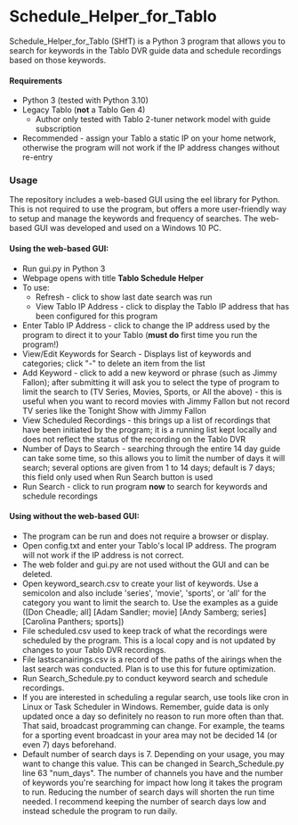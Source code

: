 # Schedule_Helper_for_Tablo
Schedule_Helper_for_Tablo (SHfT) is a Python 3 program that allows you to search for keywords in the Tablo DVR guide data and schedule recordings based on those keywords.  
#### Requirements
* Python 3 (tested with Python 3.10)
* Legacy Tablo (**not** a Tablo Gen 4)
	* Author only tested with Tablo 2-tuner network model with guide subscription
* Recommended - assign your Tablo a static IP on your home network, otherwise the program will not work if the IP address changes without re-entry

### Usage
The repository includes a web-based GUI using the eel library for Python.  This is not required to use the program, but offers a more user-friendly way to setup and manage the keywords and frequency of searches.  The web-based GUI was developed and used on a Windows 10 PC.

#### Using the web-based GUI:
* Run gui.py in Python 3
* Webpage opens with title **Tablo Schedule Helper**
* To use:
	* Refresh - click to show last date search was run
	* View Tablo IP Address - click to display the Tablo IP address that has been configured for this program
* Enter Tablo IP Address - click to change the IP address used by the program to direct it to your Tablo (**must do** first time you run the program!)
* View/Edit Keywords for Search - Displays list of keywords and categories; click "-" to delete an item from the list
* Add Keyword - click to add a new keyword or phrase (such as Jimmy Fallon); after submitting it will ask you to select the type of program to limit the search to (TV Series, Movies, Sports, or All the above) - this is useful when you want to record movies with Jimmy Fallon but not record TV series like the Tonight Show with Jimmy Fallon
* View Scheduled Recordings - this brings up a list of recordings that have been initiated by the program; it is a running list kept locally and does not reflect the status of the recording on the Tablo DVR
* Number of Days to Search - searching through the entire 14 day guide can take some time, so this allows you to limit the number of days it will search; several options are given from 1 to 14 days; default is 7 days; this field only used when Run Search button is used
* Run Search - click to run program **now** to search for keywords and schedule recordings

#### Using without the web-based GUI:
* The program can be run and does not require a browser or display.  
* Open config.txt and enter your Tablo's local IP address.  The program will not work if the IP address is not correct.  
* The web folder and gui.py are not used without the GUI and can be deleted.  
* Open keyword_search.csv to create your list of keywords.  Use a semicolon and also include 'series', 'movie', 'sports', or 'all' for the category you want to limit the search to.  Use the examples as a guide ([Don Cheadle; all] [Adam Sandler; movie] [Andy Samberg; series] [Carolina Panthers; sports])
* File scheduled.csv used to keep track of what the recordings were scheduled by the program.  This is a local copy and is not updated by changes to your Tablo DVR recordings.
* File lastscanairings.csv is a record of the paths of the airings when the last search was conducted.  Plan is to use this for future optimization.
* Run Search_Schedule.py to conduct keyword search and schedule recordings.  
* If you are interested in scheduling a regular search, use tools like cron in Linux or Task Scheduler in Windows.  Remember, guide data is only updated once a day so definitely no reason to run more often than that.  That said, broadcast programming can change.  For example, the teams for a sporting event broadcast in your area may not be decided 14 (or even 7) days beforehand.  
* Default number of search days is 7.  Depending on your usage, you may want to change this value.  This can be changed in Search_Schedule.py line 63 "num_days".  The number of channels you have and the number of keywords you're searching for impact how long it takes the program to run.  Reducing the number of search days will shorten the run time needed.  I recommend keeping the number of search days low and instead schedule the program to run daily.  
